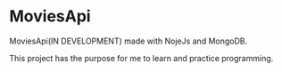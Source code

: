 # MoviesApi
MoviesApi(IN DEVELOPMENT) made with NojeJs and MongoDB.

This project has the purpose for me to learn and practice programming.
